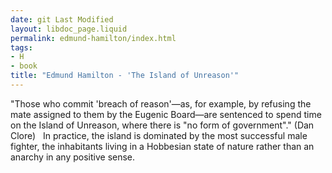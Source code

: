```yaml
---
date: git Last Modified
layout: libdoc_page.liquid
permalink: edmund-hamilton/index.html
tags:
- H
- book
title: "Edmund Hamilton - 'The Island of Unreason'"
---
```


"Those who commit 'breach of reason'—as, for example, by refusing the mate assigned to them by the Eugenic Board—are sentenced to spend time on the Island of Unreason, where there is  "no form of government"." (Dan Clore)
 
In practice, the island is dominated by the most successful male  fighter, the inhabitants living in a Hobbesian state of nature rather than an  anarchy in any positive sense.